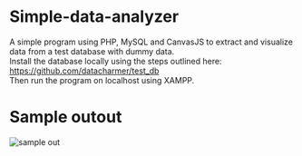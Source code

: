 # Simple-data-analyzer

A simple program using PHP, MySQL and CanvasJS to extract and visualize data from a test database with dummy data.  
Install the database locally using the steps outlined here: https://github.com/datacharmer/test_db  
Then run the program on localhost using XAMPP.    

# Sample outout  
![sample out](https://user-images.githubusercontent.com/48950894/86606383-34d4e580-bfa8-11ea-8308-8bdea00dc47d.PNG)

